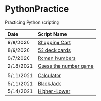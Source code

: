 ﻿# PythonPractice

Practicing Python scripting 

|   Date    | Script Name                                                                               |
|:----------|:------------------------------------------------------------------------------------------|
| 8/6/2020  | [Shopping Cart](https://github.com/jagannn/PythonPractice/blob/master/Shopping_cart.py)   |
| 8/6/2020  | [52 deck cards](https://github.com/jagannn/PythonPractice/blob/master/52_dec_of_cards.py) |
| 8/7/2020 | [Roman Numbers](https://github.com/jagannn/PythonPractice/blob/master/numerals.py) |
| 2/18/2021 | [Guess the number game](https://github.com/jagannn/PythonPractice/blob/master/GuessTheNumber.py) |
|    |     |
| 5/11/2021 | [Calculator](calculator.py)|
| 5/11/2021 | [BlackJack](BlackJack.py)|
| 5/14/2021 | [Higher-Lower](Higher-Lower-Game/main_2.py) |

